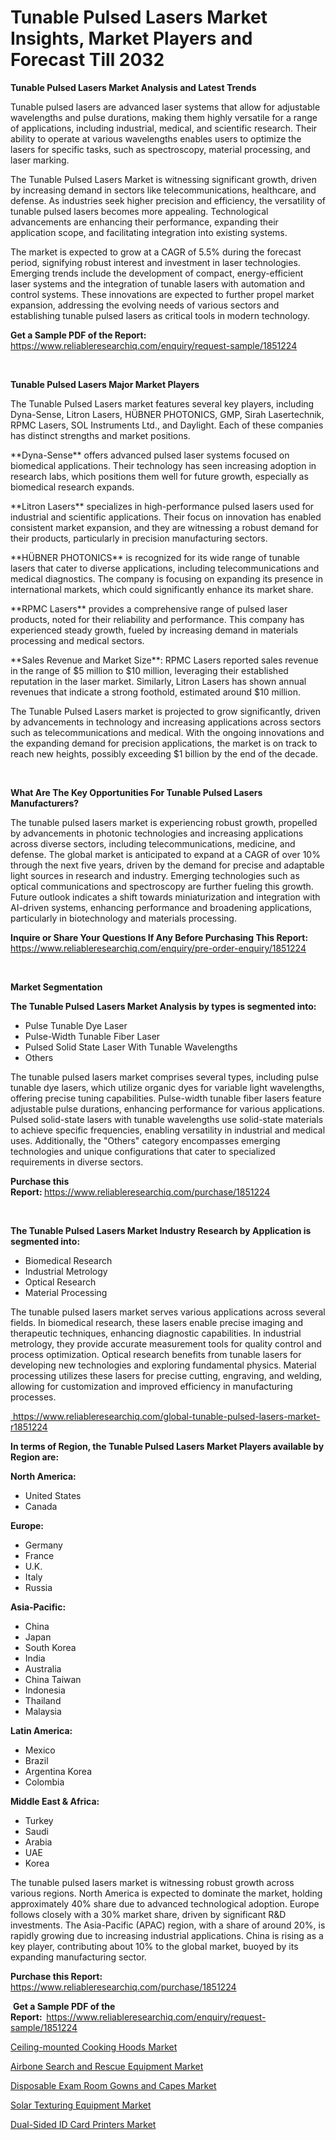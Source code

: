 <p><h1>Tunable Pulsed Lasers Market Insights, Market Players and Forecast Till 2032</h1></p><p><strong>Tunable Pulsed Lasers Market Analysis and Latest Trends</strong></p>
<p><p>Tunable pulsed lasers are advanced laser systems that allow for adjustable wavelengths and pulse durations, making them highly versatile for a range of applications, including industrial, medical, and scientific research. Their ability to operate at various wavelengths enables users to optimize the lasers for specific tasks, such as spectroscopy, material processing, and laser marking. </p><p>The Tunable Pulsed Lasers Market is witnessing significant growth, driven by increasing demand in sectors like telecommunications, healthcare, and defense. As industries seek higher precision and efficiency, the versatility of tunable pulsed lasers becomes more appealing. Technological advancements are enhancing their performance, expanding their application scope, and facilitating integration into existing systems. </p><p>The market is expected to grow at a CAGR of 5.5% during the forecast period, signifying robust interest and investment in laser technologies. Emerging trends include the development of compact, energy-efficient laser systems and the integration of tunable lasers with automation and control systems. These innovations are expected to further propel market expansion, addressing the evolving needs of various sectors and establishing tunable pulsed lasers as critical tools in modern technology.</p></p>
<p><strong>Get a Sample PDF of the Report:&nbsp;</strong> <a href="https://www.reliableresearchiq.com/enquiry/request-sample/1851224?utm_campaign=1159&utm_medium=2&utm_source=Github&utm_content=ia&utm_term=07012025&utm_id=tunable-pulsed-lasers">https://www.reliableresearchiq.com/enquiry/request-sample/1851224</a></p>
<p>&nbsp;</p>
<p><strong>Tunable Pulsed Lasers Major Market Players</strong></p>
<p><p>The Tunable Pulsed Lasers market features several key players, including Dyna-Sense, Litron Lasers, HÜBNER PHOTONICS, GMP, Sirah Lasertechnik, RPMC Lasers, SOL Instruments Ltd., and Daylight. Each of these companies has distinct strengths and market positions.</p><p>**Dyna-Sense** offers advanced pulsed laser systems focused on biomedical applications. Their technology has seen increasing adoption in research labs, which positions them well for future growth, especially as biomedical research expands.</p><p>**Litron Lasers** specializes in high-performance pulsed lasers used for industrial and scientific applications. Their focus on innovation has enabled consistent market expansion, and they are witnessing a robust demand for their products, particularly in precision manufacturing sectors.</p><p>**HÜBNER PHOTONICS** is recognized for its wide range of tunable lasers that cater to diverse applications, including telecommunications and medical diagnostics. The company is focusing on expanding its presence in international markets, which could significantly enhance its market share.</p><p>**RPMC Lasers** provides a comprehensive range of pulsed laser products, noted for their reliability and performance. This company has experienced steady growth, fueled by increasing demand in materials processing and medical sectors.</p><p>**Sales Revenue and Market Size**: RPMC Lasers reported sales revenue in the range of $5 million to $10 million, leveraging their established reputation in the laser market. Similarly, Litron Lasers has shown annual revenues that indicate a strong foothold, estimated around $10 million. </p><p>The Tunable Pulsed Lasers market is projected to grow significantly, driven by advancements in technology and increasing applications across sectors such as telecommunications and medical. With the ongoing innovations and the expanding demand for precision applications, the market is on track to reach new heights, possibly exceeding $1 billion by the end of the decade.</p></p>
<p>&nbsp;</p>
<p><strong>What Are The Key Opportunities For Tunable Pulsed Lasers Manufacturers?</strong></p>
<p><p>The tunable pulsed lasers market is experiencing robust growth, propelled by advancements in photonic technologies and increasing applications across diverse sectors, including telecommunications, medicine, and defense. The global market is anticipated to expand at a CAGR of over 10% through the next five years, driven by the demand for precise and adaptable light sources in research and industry. Emerging technologies such as optical communications and spectroscopy are further fueling this growth. Future outlook indicates a shift towards miniaturization and integration with AI-driven systems, enhancing performance and broadening applications, particularly in biotechnology and materials processing.</p></p>
<p><strong>Inquire or Share Your Questions If Any Before Purchasing This Report:</strong> <a href="https://www.reliableresearchiq.com/enquiry/pre-order-enquiry/1851224?utm_campaign=1159&utm_medium=2&utm_source=Github&utm_content=ia&utm_term=07012025&utm_id=tunable-pulsed-lasers">https://www.reliableresearchiq.com/enquiry/pre-order-enquiry/1851224</a></p>
<p>&nbsp;</p>
<p><strong>Market Segmentation</strong></p>
<p><strong>The Tunable Pulsed Lasers Market Analysis by types is segmented into:</strong></p>
<p><ul><li>Pulse Tunable Dye Laser</li><li>Pulse-Width Tunable Fiber Laser</li><li>Pulsed Solid State Laser With Tunable Wavelengths</li><li>Others</li></ul></p>
<p><p>The tunable pulsed lasers market comprises several types, including pulse tunable dye lasers, which utilize organic dyes for variable light wavelengths, offering precise tuning capabilities. Pulse-width tunable fiber lasers feature adjustable pulse durations, enhancing performance for various applications. Pulsed solid-state lasers with tunable wavelengths use solid-state materials to achieve specific frequencies, enabling versatility in industrial and medical uses. Additionally, the "Others" category encompasses emerging technologies and unique configurations that cater to specialized requirements in diverse sectors.</p></p>
<p><strong>Purchase this Report:&nbsp;</strong><a href="https://www.reliableresearchiq.com/purchase/1851224?utm_campaign=1159&utm_medium=2&utm_source=Github&utm_content=ia&utm_term=07012025&utm_id=tunable-pulsed-lasers">https://www.reliableresearchiq.com/purchase/1851224</a></p>
<p>&nbsp;</p>
<p><strong>The Tunable Pulsed Lasers Market Industry Research by Application is segmented into:</strong></p>
<p><ul><li>Biomedical Research</li><li>Industrial Metrology</li><li>Optical Research</li><li>Material Processing</li></ul></p>
<p><p>The tunable pulsed lasers market serves various applications across several fields. In biomedical research, these lasers enable precise imaging and therapeutic techniques, enhancing diagnostic capabilities. In industrial metrology, they provide accurate measurement tools for quality control and process optimization. Optical research benefits from tunable lasers for developing new technologies and exploring fundamental physics. Material processing utilizes these lasers for precise cutting, engraving, and welding, allowing for customization and improved efficiency in manufacturing processes.</p></p>
<p><a href="https://www.reliableresearchiq.com/global-tunable-pulsed-lasers-market-r1851224?utm_campaign=1159&utm_medium=2&utm_source=Github&utm_content=ia&utm_term=07012025&utm_id=tunable-pulsed-lasers">&nbsp;https://www.reliableresearchiq.com/global-tunable-pulsed-lasers-market-r1851224</a></p>
<p><strong>In terms of Region, the Tunable Pulsed Lasers Market Players available by Region are:</strong></p>
<p>
    <p> <strong> North America: </strong>
        <ul>
            <li>United States</li>
            <li>Canada</li>
        </ul>
        </p> 
    <p> <strong> Europe: </strong>
        <ul>
            <li>Germany</li>
            <li>France</li>
            <li>U.K.</li>
            <li>Italy</li>
            <li>Russia</li>
        </ul>
        </p> 
    <p> <strong> Asia-Pacific: </strong>
        <ul>
            <li>China</li>
            <li>Japan</li>
            <li>South Korea</li>
            <li>India</li>
            <li>Australia</li>
            <li>China Taiwan</li>
            <li>Indonesia</li>
            <li>Thailand</li>
            <li>Malaysia</li>
        </ul>
        </p> 
    <p> <strong> Latin America: </strong>
        <ul>
            <li>Mexico</li>
            <li>Brazil</li>
            <li>Argentina Korea</li>
            <li>Colombia</li>
        </ul>
        </p> 
    <p> <strong> Middle East & Africa: </strong>
        <ul>
            <li>Turkey</li>
            <li>Saudi</li>
            <li>Arabia</li>
            <li>UAE</li>
            <li>Korea</li>
        </ul>
    </p>
    </p>
<p><p>The tunable pulsed lasers market is witnessing robust growth across various regions. North America is expected to dominate the market, holding approximately 40% share due to advanced technological adoption. Europe follows closely with a 30% market share, driven by significant R&D investments. The Asia-Pacific (APAC) region, with a share of around 20%, is rapidly growing due to increasing industrial applications. China is rising as a key player, contributing about 10% to the global market, buoyed by its expanding manufacturing sector.</p></p>
<p><strong>Purchase this Report: </strong><a href="https://www.reliableresearchiq.com/purchase/1851224?utm_campaign=1159&utm_medium=2&utm_source=Github&utm_content=ia&utm_term=07012025&utm_id=tunable-pulsed-lasers">https://www.reliableresearchiq.com/purchase/1851224</a></p>
<p>&nbsp;<strong>Get a Sample PDF of the Report:&nbsp;&nbsp;</strong><a href="https://www.reliableresearchiq.com/enquiry/request-sample/1851224?utm_campaign=1159&utm_medium=2&utm_source=Github&utm_content=ia&utm_term=07012025&utm_id=tunable-pulsed-lasers">https://www.reliableresearchiq.com/enquiry/request-sample/1851224</a></p>
<p><strong></strong></p>
<p><p><a href="https://www.linkedin.com/pulse/growth-forecast-revenue-outlook-ceiling-mounted-cooking-ammle?utm_campaign=1159&utm_medium=2&utm_source=Github&utm_content=ia&utm_term=07012025&utm_id=tunable-pulsed-lasers">Ceiling-mounted Cooking Hoods Market</a></p><p><a href="https://github.com/yankimber90yankim/Market-Research-Report-List-1/blob/main/airbone-search-and-rescue-equipment-market.md?utm_campaign=1159&utm_medium=2&utm_source=Github&utm_content=ia&utm_term=07012025&utm_id=tunable-pulsed-lasers">Airbone Search and Rescue Equipment Market</a></p><p><a href="https://www.linkedin.com/pulse/disposable-exam-room-gowns-capes-market-overview-significant-wxq3e?utm_campaign=1159&utm_medium=2&utm_source=Github&utm_content=ia&utm_term=07012025&utm_id=tunable-pulsed-lasers">Disposable Exam Room Gowns and Capes Market</a></p><p><a href="https://github.com/lisaeichler20775/Market-Research-Report-List-1/blob/main/solar-texturing-equipment-market.md?utm_campaign=1159&utm_medium=2&utm_source=Github&utm_content=ia&utm_term=07012025&utm_id=tunable-pulsed-lasers">Solar Texturing Equipment Market</a></p><p><a href="https://www.linkedin.com/pulse/future-outlook-dual-sided-id-card-printers-market-20252032-anticipated-7rnye?utm_campaign=1159&utm_medium=2&utm_source=Github&utm_content=ia&utm_term=07012025&utm_id=tunable-pulsed-lasers">Dual-Sided ID Card Printers Market</a></p></p>